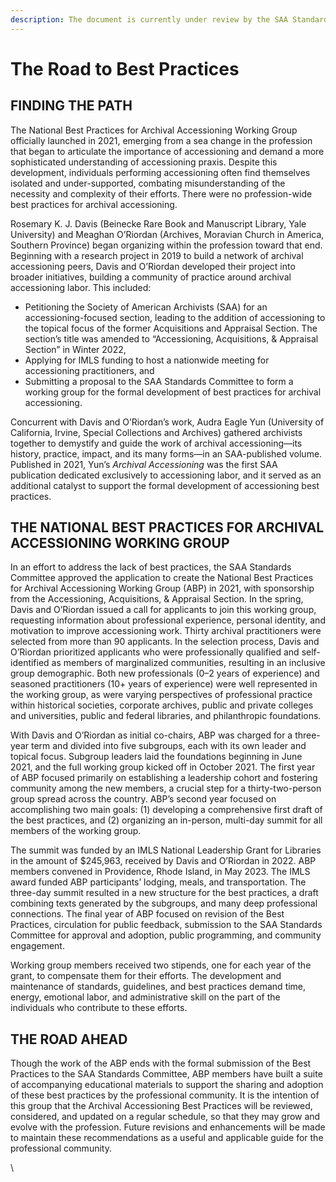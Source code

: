 ```yaml
---
description: The document is currently under review by the SAA Standards Committee.
---
```


# The Road to Best Practices

## FINDING THE PATH

The National Best Practices for Archival Accessioning Working Group officially launched in 2021, emerging from a sea change in the profession that began to articulate the importance of accessioning and demand a more sophisticated understanding of accessioning praxis. Despite this development, individuals performing accessioning often find themselves isolated and under-supported, combating misunderstanding of the necessity and complexity of their efforts. There were no profession-wide best practices for archival accessioning.

Rosemary K. J. Davis (Beinecke Rare Book and Manuscript Library, Yale University) and Meaghan O’Riordan (Archives, Moravian Church in America, Southern Province) began organizing within the profession toward that end. Beginning with a research project in 2019 to build a network of archival accessioning peers, Davis and O’Riordan developed their project into broader initiatives, building a community of practice around archival accessioning labor. This included:

* Petitioning the Society of American Archivists (SAA) for an accessioning-focused section, leading to the addition of accessioning to the topical focus of the former Acquisitions and Appraisal Section. The section’s title was amended to “Accessioning, Acquisitions, & Appraisal Section” in Winter 2022,
* Applying for IMLS funding to host a nationwide meeting for accessioning practitioners, and
* Submitting a proposal to the SAA Standards Committee to form a working group for the formal development of best practices for archival accessioning.

Concurrent with Davis and O’Riordan’s work, Audra Eagle Yun (University of California, Irvine, Special Collections and Archives) gathered archivists together to demystify and guide the work of archival accessioning—its history, practice, impact, and its many forms—in an SAA-published volume. Published in 2021, Yun’s _Archival Accessioning_ was the first SAA publication dedicated exclusively to accessioning labor, and it served as an additional catalyst to support the formal development of accessioning best practices.

## THE NATIONAL BEST PRACTICES FOR ARCHIVAL ACCESSIONING WORKING GROUP <a href="#id-8rgd3m4gj81e" id="id-8rgd3m4gj81e"></a>

In an effort to address the lack of best practices, the SAA Standards Committee approved the application to create the National Best Practices for Archival Accessioning Working Group (ABP) in 2021, with sponsorship from the Accessioning, Acquisitions, & Appraisal Section. In the spring, Davis and O’Riordan issued a call for applicants to join this working group, requesting information about professional experience, personal identity, and motivation to improve accessioning work. Thirty archival practitioners were selected from more than 90 applicants. In the selection process, Davis and O’Riordan prioritized applicants who were professionally qualified and self-identified as members of marginalized communities, resulting in an inclusive group demographic. Both new professionals (0–2 years of experience) and seasoned practitioners (10+ years of experience) were well represented in the working group, as were varying perspectives of professional practice within historical societies, corporate archives, public and private colleges and universities, public and federal libraries, and philanthropic foundations.&#x20;

With Davis and O’Riordan as initial co-chairs, ABP was charged for a three-year term and divided into five subgroups, each with its own leader and topical focus. Subgroup leaders laid the foundations beginning in June 2021, and the full working group kicked off in October 2021. The first year of ABP focused primarily on establishing a leadership cohort and fostering community among the new members, a crucial step for a thirty-two-person group spread across the country. ABP’s second year focused on accomplishing two main goals: (1) developing a comprehensive first draft of the best practices, and (2) organizing an in-person, multi-day summit for all members of the working group.

The summit was funded by an IMLS National Leadership Grant for Libraries in the amount of $245,963, received by Davis and O’Riordan in 2022. ABP members convened in Providence, Rhode Island, in May 2023. The IMLS award funded ABP participants’ lodging, meals, and transportation. The three-day summit resulted in a new structure for the best practices, a draft combining texts generated by the subgroups, and many deep professional connections. The final year of ABP focused on revision of the Best Practices, circulation for public feedback, submission to the SAA Standards Committee for approval and adoption, public programming, and community engagement.

Working group members received two stipends, one for each year of the grant, to compensate them for their efforts. The development and maintenance of standards, guidelines, and best practices demand time, energy, emotional labor, and administrative skill on the part of the individuals who contribute to these efforts.&#x20;

## THE ROAD AHEAD <a href="#m3dqffm04yp" id="m3dqffm04yp"></a>

Though the work of the ABP ends with the formal submission of the Best Practices to the SAA Standards Committee, ABP members have built a suite of accompanying educational materials to support the sharing and adoption of these best practices by the professional community. It is the intention of this group that the Archival Accessioning Best Practices will be reviewed, considered, and updated on a regular schedule, so that they may grow and evolve with the profession. Future revisions and enhancements will be made to maintain these recommendations as a useful and applicable guide for the professional community.

\
